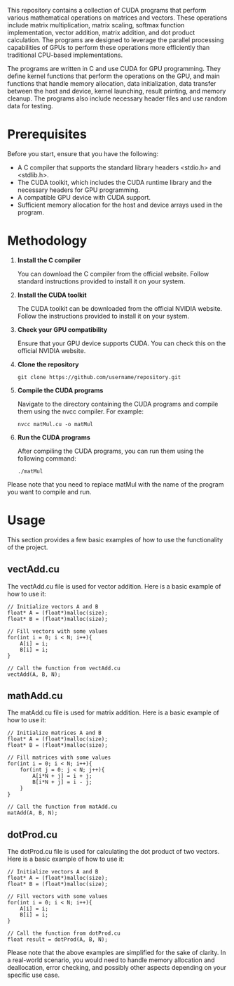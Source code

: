 This repository contains a collection of CUDA programs that perform various mathematical operations on matrices and vectors. 
These operations include matrix multiplication, matrix scaling, softmax function implementation, vector addition, matrix addition, and dot product calculation. 
The programs are designed to leverage the parallel processing capabilities of GPUs to perform these operations more efficiently than traditional CPU-based implementations.

The programs are written in C and use CUDA for GPU programming. They define kernel functions that perform the operations on the GPU, and main functions that handle memory allocation, data initialization, data transfer between the host and device, kernel launching, result printing, and memory cleanup. The programs also include necessary header files and use random data for testing.
# Prerequisites
Before you start, ensure that you have the following:

- A C compiler that supports the standard library headers <stdio.h> and <stdlib.h>.
- The CUDA toolkit, which includes the CUDA runtime library and the necessary headers for GPU programming.
- A compatible GPU device with CUDA support.
- Sufficient memory allocation for the host and device arrays used in the program.

# Methodology
1. **Install the C compiler**

     You can download the C compiler from the official website. Follow standard instructions provided to install it on your system.
     
2. **Install the CUDA toolkit**

     The CUDA toolkit can be downloaded from the official NVIDIA website. Follow the instructions provided to install it on your system.

3. **Check your GPU compatibility**

     Ensure that your GPU device supports CUDA. You can check this on the official NVIDIA website.

4. **Clone the repository**

     ```
     git clone https://github.com/username/repository.git
     ```

5. **Compile the CUDA programs**

     Navigate to the directory containing the CUDA programs and compile them using the nvcc compiler. For example:
     ```
     nvcc matMul.cu -o matMul
     ```

6. **Run the CUDA programs**

     After compiling the CUDA programs, you can run them using the following command:
     ```
     ./matMul
     ```


Please note that you need to replace matMul with the name of the program you want to compile and run.





# Usage
This section provides a few basic examples of how to use the functionality of the project.

## vectAdd.cu

The vectAdd.cu file is used for vector addition. Here is a basic example of how to use it:

```
// Initialize vectors A and B
float* A = (float*)malloc(size);
float* B = (float*)malloc(size);

// Fill vectors with some values
for(int i = 0; i < N; i++){
    A[i] = i;
    B[i] = i;
}

// Call the function from vectAdd.cu
vectAdd(A, B, N);
```

## mathAdd.cu

The matAdd.cu file is used for matrix addition. Here is a basic example of how to use it:

```
// Initialize matrices A and B
float* A = (float*)malloc(size);
float* B = (float*)malloc(size);

// Fill matrices with some values
for(int i = 0; i < N; i++){
    for(int j = 0; j < N; j++){
        A[i*N + j] = i + j;
        B[i*N + j] = i - j;
    }
}

// Call the function from matAdd.cu
matAdd(A, B, N);
```

## dotProd.cu

The dotProd.cu file is used for calculating the dot product of two vectors. Here is a basic example of how to use it:

```
// Initialize vectors A and B
float* A = (float*)malloc(size);
float* B = (float*)malloc(size);

// Fill vectors with some values
for(int i = 0; i < N; i++){
    A[i] = i;
    B[i] = i;
}

// Call the function from dotProd.cu
float result = dotProd(A, B, N);
```


Please note that the above examples are simplified for the sake of clarity. In a real-world scenario, you would need to handle memory allocation and deallocation, error checking, and possibly other aspects depending on your specific use case.

